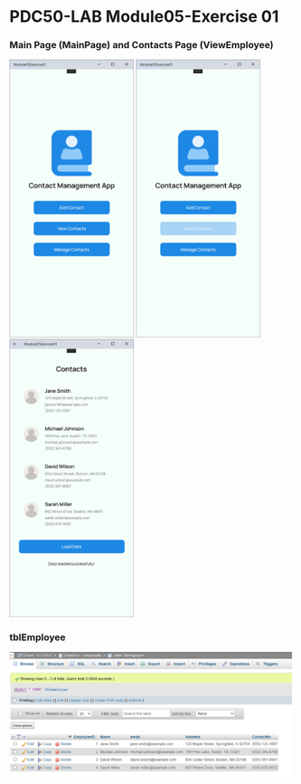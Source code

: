 # PDC50-LAB Module05-Exercise 01

### Main Page (MainPage) and Contacts Page (ViewEmployee)
<div style="justify-content: center;">
    <img src="Screenshots/3.png" width="220"/>
    <img src="Screenshots/2.png" width="220"/>
    <img src="Screenshots/EmployeeList.png" width="220"/>
</div>

### tblEmployee
<div style="justify-content: center;">
    <img src="Screenshots/tblEmployee.png" width="500"/>
</div>

